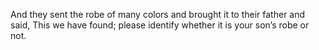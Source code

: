 And they sent the robe of many colors and brought it to their father and said, This we have found; please identify whether it is your son’s robe or not.
